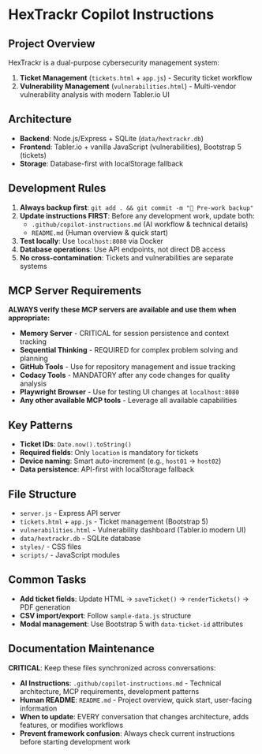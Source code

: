 # HexTrackr Copilot Instructions

## Project Overview
HexTrackr is a dual-purpose cybersecurity management system:
1. **Ticket Management** (`tickets.html` + `app.js`) - Security ticket workflow 
2. **Vulnerability Management** (`vulnerabilities.html`) - Multi-vendor vulnerability analysis with modern Tabler.io UI

## Architecture
- **Backend**: Node.js/Express + SQLite (`data/hextrackr.db`)
- **Frontend**: Tabler.io + vanilla JavaScript (vulnerabilities), Bootstrap 5 (tickets)
- **Storage**: Database-first with localStorage fallback

## Development Rules
1. **Always backup first**: `git add . && git commit -m "🔄 Pre-work backup"`
2. **Update instructions FIRST**: Before any development work, update both:
   - `.github/copilot-instructions.md` (AI workflow & technical details)
   - `README.md` (Human overview & quick start)
3. **Test locally**: Use `localhost:8080` via Docker
4. **Database operations**: Use API endpoints, not direct DB access
5. **No cross-contamination**: Tickets and vulnerabilities are separate systems

## MCP Server Requirements
**ALWAYS verify these MCP servers are available and use them when appropriate:**
- **Memory Server** - CRITICAL for session persistence and context tracking
- **Sequential Thinking** - REQUIRED for complex problem solving and planning
- **GitHub Tools** - Use for repository management and issue tracking
- **Codacy Tools** - MANDATORY after any code changes for quality analysis
- **Playwright Browser** - Use for testing UI changes at `localhost:8080`
- **Any other available MCP tools** - Leverage all available capabilities

## Key Patterns
- **Ticket IDs**: `Date.now().toString()`
- **Required fields**: Only `location` is mandatory for tickets
- **Device naming**: Smart auto-increment (e.g., `host01` → `host02`)
- **Data persistence**: API-first with localStorage fallback

## File Structure
- `server.js` - Express API server
- `tickets.html` + `app.js` - Ticket management (Bootstrap 5)
- `vulnerabilities.html` - Vulnerability dashboard (Tabler.io modern UI)
- `data/hextrackr.db` - SQLite database
- `styles/` - CSS files
- `scripts/` - JavaScript modules

## Common Tasks
- **Add ticket fields**: Update HTML → `saveTicket()` → `renderTickets()` → PDF generation
- **CSV import/export**: Follow `sample-data.js` structure
- **Modal management**: Use Bootstrap 5 with `data-ticket-id` attributes

## Documentation Maintenance
**CRITICAL**: Keep these files synchronized across conversations:
- **AI Instructions**: `.github/copilot-instructions.md` - Technical architecture, MCP requirements, development patterns
- **Human README**: `README.md` - Project overview, quick start, user-facing information
- **When to update**: EVERY conversation that changes architecture, adds features, or modifies workflows
- **Prevent framework confusion**: Always check current instructions before starting development work
